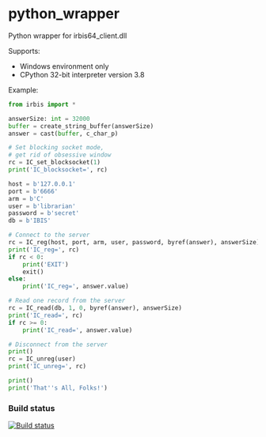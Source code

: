 # python_wrapper

Python wrapper for irbis64_client.dll

Supports:

* Windows environment only
* CPython 32-bit interpreter version 3.8

Example:

```python
from irbis import *

answerSize: int = 32000
buffer = create_string_buffer(answerSize)
answer = cast(buffer, c_char_p)

# Set blocking socket mode,
# get rid of obsessive window
rc = IC_set_blocksocket(1)
print('IC_blocksocket=', rc)

host = b'127.0.0.1'
port = b'6666'
arm = b'C'
user = b'librarian'
password = b'secret'
db = b'IBIS'

# Connect to the server
rc = IC_reg(host, port, arm, user, password, byref(answer), answerSize)
print('IC_reg=', rc)
if rc < 0:
    print('EXIT')
    exit()
else:
    print('IC_reg=', answer.value)

# Read one record from the server
rc = IC_read(db, 1, 0, byref(answer), answerSize)
print('IC_read=', rc)
if rc >= 0:
    print('IC_read=', answer.value)

# Disconnect from the server
print()
rc = IC_unreg(user)
print('IC_unreg=', rc)

print()
print('That''s All, Folks!')
```

### Build status

[![Build status](https://img.shields.io/appveyor/ci/AlexeyMironov/irbis64-client.svg)](https://ci.appveyor.com/project/AlexeyMironov/irbis64-client/)
